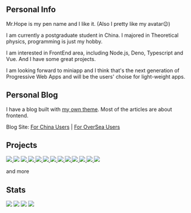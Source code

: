 ## Personal Info

Mr.Hope is my pen name and I like it. (Also I pretty like my avatar😉) 

I am currently a postgraduate student in China. I majored in Theoretical physics, programming is just my hobby.

I am interested in FrontEnd area, including Node.js, Deno, Typescript and Vue. And I have some great projects.

I am looking forward to miniapp and I think that's the next generation of Progressive Web Apps and will be the users' choise for light-weight apps.

## Personal Blog

I have a blog built with [my own theme](https://vuepress-theme-hope.github.io). Most of the articles are about frontend.

Blog Site: [For China Users](https://mrhope.site) | [For OverSea Users](https://mister-hope.github.io)

## Projects

<a href="https://vuejs.press" target="_blank">
  <picture>
    <source
      media="(prefers-color-scheme: dark)"
      srcset="https://github-readme-status-mrhope.vercel.app/api/pin?username=vuepress&repo=core&theme=github_dark"
    />
    <img
      src="https://github-readme-status-mrhope.vercel.app/api/pin?username=vuepress&repo=core&theme=github_light"
    />
  </picture>
</a>
<a href="https://ecosystem.vuejs.press" target="_blank"></a>
  <picture>
    <source
      media="(prefers-color-scheme: dark)"
      srcset="https://github-readme-status-mrhope.vercel.app/api/pin?username=vuepress&repo=ecosystem&theme=github_dark"
    />
    <img
      src="https://github-readme-status-mrhope.vercel.app/api/pin?username=vuepress&repo=ecosystem&theme=github_light"
    />
  </picture>
</a>
<a href="https://theme-hope.vuejs.press" target="_blank">
  <picture>
    <source
      media="(prefers-color-scheme: dark)"
      srcset="https://github-readme-status-mrhope.vercel.app/api/pin?username=vuepress-theme-hope&repo=vuepress-theme-hope&theme=github_dark"
    />
    <img
      src="https://github-readme-status-mrhope.vercel.app/api/pin?username=vuepress-theme-hope&repo=vuepress-theme-hope&theme=github_light"
    />
  </picture>
</a>
<a href="https://waline.js.org" target="_blank">
  <picture>
    <source
      media="(prefers-color-scheme: dark)"
      srcset="https://github-readme-status-mrhope.vercel.app/api/pin?username=walinejs&repo=waline&theme=github_dark"
    />
    <img
      src="https://github-readme-status-mrhope.vercel.app/api/pin?username=walinejs&repo=waline&theme=github_light"
    />
  </picture>
</a>
<a href="https://mdit-plugins.github.io/" target="_blank">
  <picture>
    <source
      media="(prefers-color-scheme: dark)"
      srcset="https://github-readme-status-mrhope.vercel.app/api/pin?username=Mister-Hope&repo=mdit-plugins&theme=github_dark"
    />
    <img
      src="https://github-readme-status-mrhope.vercel.app/api/pin?username=Mister-Hope&repo=mdit-plugins&theme=github_light"
    />
  </picture>
</a>
<a href="https://miniapp-tool.github.io" target="_blank">
  <picture>
    <source
      media="(prefers-color-scheme: dark)"
      srcset="https://github-readme-status-mrhope.vercel.app/api/pin?username=miniapp-tool&repo=mptool&theme=github_dark"
    />
    <img
      src="https://github-readme-status-mrhope.vercel.app/api/pin?username=miniapp-tool&repo=mptool&theme=github_light"
    />
  </picture>
</a>
<a href="https://github.com/inNENU/inNENU" target="_blank">
  <picture>
    <source
      media="(prefers-color-scheme: dark)"
      srcset="https://github-readme-status-mrhope.vercel.app/api/pin?username=inNENU&repo=inNENU&theme=github_dark"
    />
    <img
      src="https://github-readme-status-mrhope.vercel.app/api/pin?username=inNENU&repo=inNENU&theme=github_light"
    />
  </picture>
</a>
<a href="https://github.com/Mister-Hope/gulp-sass" target="_blank">
  <picture>
    <source
      media="(prefers-color-scheme: dark)"
      srcset="https://github-readme-status-mrhope.vercel.app/api/pin?username=Mister-Hope&repo=gulp-sass&theme=github_dark"
    />
    <img
      src="https://github-readme-status-mrhope.vercel.app/api/pin?username=Mister-Hope&repo=gulp-sass&theme=github_light"
    />
  </picture>
</a>
<a href="https://github.com/Mister-Hope/bcrypt-ts" target="_blank">
  <picture>
    <source
      media="(prefers-color-scheme: dark)"
      srcset="https://github-readme-status-mrhope.vercel.app/api/pin?username=Mister-Hope&repo=bcrypt-ts&theme=github_dark"
    />
    <img
      src="https://github-readme-status-mrhope.vercel.app/api/pin?username=Mister-Hope&repo=bcrypt-ts&theme=github_light"
    />
  </picture>
</a>
<a href="https://github.com/Mister-Hope/slimsearch" target="_blank">
  <picture>
    <source
      media="(prefers-color-scheme: dark)"
      srcset="https://github-readme-status-mrhope.vercel.app/api/pin?username=Mister-Hope&repo=slimsearch&theme=github_dark"
    />
    <img
      src="https://github-readme-status-mrhope.vercel.app/api/pin?username=Mister-Hope&repo=slimsearch&theme=github_light"
    />
  </picture>
</a>
<a href="https://github.com/Mister-Hope/nodejs-jieba" target="_blank">
  <picture>
    <source
      media="(prefers-color-scheme: dark)"
      srcset="https://github-readme-status-mrhope.vercel.app/api/pin?username=Mister-Hope&repo=nodejs-jieba&theme=github_dark"
    />
    <img
      src="https://github-readme-status-mrhope.vercel.app/api/pin?username=Mister-Hope&repo=nodejs-jieba&theme=github_light"
    />
  </picture>
</a>
<a href="https://github.com/Mister-Hope/flowchart.ts" target="_blank">
  <picture>
    <source
      media="(prefers-color-scheme: dark)"
      srcset="https://github-readme-status-mrhope.vercel.app/api/pin?username=Mister-Hope&repo=flowchart.ts&theme=github_dark"
    />
    <img
      src="https://github-readme-status-mrhope.vercel.app/api/pin?username=Mister-Hope&repo=flowchart.ts&theme=github_light"
    />
  </picture>
</a>
<a href="https://github.com/Mister-Hope/create-codepen" target="_blank">
  <picture>
    <source
      media="(prefers-color-scheme: dark)"
      srcset="https://github-readme-status-mrhope.vercel.app/api/pin?username=Mister-Hope&repo=create-codepen&theme=github_dark"
    />
    <img
      src="https://github-readme-status-mrhope.vercel.app/api/pin?username=Mister-Hope&repo=create-codepen&theme=github_light"
    />
  </picture>
</a>

and more

## Stats


<picture>
  <source
    media="(prefers-color-scheme: dark)"
    srcset="https://github-profile-summary-cards.vercel.app/api/cards/profile-details?username=Mister-Hope&theme=github_dark"
  />
  <img
    src="https://github-profile-summary-cards.vercel.app/api/cards/profile-details?username=Mister-Hope&theme=github"
  />
</picture>
<picture>
  <source
    media="(prefers-color-scheme: dark)"
    srcset="https://github-profile-summary-cards.vercel.app/api/cards/stats?username=Mister-Hope&theme=github_dark"
  />
  <img
    src="https://github-profile-summary-cards.vercel.app/api/cards/stats?username=Mister-Hope&theme=github"
  />
</picture>
<picture>
  <source
    media="(prefers-color-scheme: dark)"
    srcset="https://github-profile-summary-cards.vercel.app/api/cards/most-commit-language?username=Mister-Hope&theme=github_dark"
  />
  <img
    src="https://github-profile-summary-cards.vercel.app/api/cards/most-commit-language?username=Mister-Hope&theme=github"
  />
</picture>
<picture>
  <source
    media="(prefers-color-scheme: dark)"
    srcset="https://github-profile-summary-cards.vercel.app/api/cards/repos-per-language?username=Mister-Hope&theme=github_dark"
  />
  <img
    src="https://github-profile-summary-cards.vercel.app/api/cards/repos-per-language?username=Mister-Hope&theme=github"
  />
</picture>

